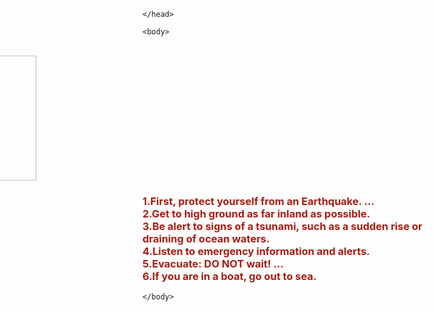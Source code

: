 <!DOCTYPE html>
<html>
    <head>
        <meta charset="utf-8">
        <title>embot</title>
<link rel="stylesheet" href="style.css">
<script src="https://code.jquery.com/jquery-3.4.1.js"></script>
<script src="https://kit.fontawesome.com/a076d05399.js"></script>
<style>
body {
  background: url("https://scontent.fbkk12-1.fna.fbcdn.net/v/t1.0-9/120702975_965767257258756_8431111857745245457_n.jpg?_nc_cat=101&_nc_sid=730e14&_nc_eui2=AeHzKa17OVHsjlsr-yWTA11VvOuteIknnUa86614iSedRnftoKk_mBjBt7uVOb4YKjMSMq9SmsHU8ghJ8XRQH3mK&_nc_ohc=5gECMokDmmYAX_UrMVk&_nc_ht=scontent.fbkk12-1.fna&oh=146d128cf16a040065265b6af2b9e384&oe=5F9FAB56");
  background-size: 1100px 750px;
  background-repeat: no-repeat;
}
</style>

    </head>

    <body>
<div class="alert hide">
<span class="fas fa-exclamation-circle"></span>
<span class="msg" style="color:white;">Warning This is a warning alert!</span>
<span class="close-btn">
<span class="fas fa-times"></span>

</div>
<img src="https://scontent.fbkk12-2.fna.fbcdn.net/v/t1.0-9/120664436_965764997258982_9039700573932307943_o.jpg?_nc_cat=104&_nc_sid=730e14&_nc_eui2=AeEBZjcqzXxpI1baWgftPEN1q6Cpna6ZpHSroKmdrpmkdMuwtB1hGxDy99kxkPKFDeLY-VPeKT5Tg4HfxVRSRPsR&_nc_ohc=O_M3qBCOHx0AX8zoxak&_nc_ht=scontent.fbkk12-2.fna&oh=344d03b32070fbed51a3cb0389d2cf5b&oe=5F9FA0E2" alt="logo" width="200" height="200" style="position: relative; right :370px">
<h3><span style="color: #a61c12">
1.First, protect yourself from an Earthquake. ...<br>
2.Get to high ground as far inland as possible.<br>
3.Be alert to signs of a tsunami, such as a sudden rise or draining of ocean waters.<br>
4.Listen to emergency information and alerts.<br>
5.Evacuate: DO NOT wait! ...<br>
6.If you are in a boat, go out to sea.
</h3>



<script>
/* see user position */
const successCallback = (position) => {
let USlocation = console.log(position);
};
const errorCallback = (error) => {
console.error(error);
};
navigator.geolocation.getCurrentPosition(successCallback, errorCallback)

let x = Math.abs(13.903367999002882,100.53809833168926)

let SamutPrakan = Math.abs(13.501113,100.275901)

/* nonthaburi check */
if(x >  SamutPrakan){

    $('.alert').addClass("show");
        $('.alert').removeClass("hide");
        $('.alert').addClass("showAlert");
        setTimeout(function(){
          $('.alert').removeClass("show");
          $('.alert').addClass("hide");
        },5000);
 $('.close-btn').click(function(){
        $('.alert').removeClass("show");
        $('.alert').addClass("hide");
      });
};
</script>
    </body>
</html>
